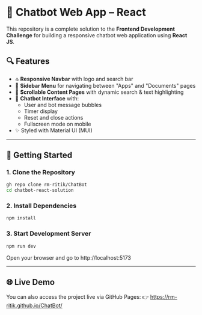 # 💬 Chatbot Web App – React

This repository is a complete solution to the **Frontend Development Challenge** for building a responsive chatbot web application using **React JS**.

## 🔍 Features

- 🔝 **Responsive Navbar** with logo and search bar
- 📂 **Sidebar Menu** for navigating between "Apps" and "Documents" pages
- 📄 **Scrollable Content Pages** with dynamic search & text highlighting
- 🤖 **Chatbot Interface** with:
  - User and bot message bubbles
  - Timer display
  - Reset and close actions
  - Fullscreen mode on mobile
- ✨ Styled with Material UI (MUI)

---

## 🚀 Getting Started

### 1. Clone the Repository

```bash
gh repo clone rm-ritik/ChatBot
cd chatbot-react-solution
```

### 2. Install Dependencies
```bash
npm install
```


### 3. Start Development Server
```bash 
npm run dev
```


Open your browser and go to http://localhost:5173

---

## 🌐 Live Demo
You can also access the project live via GitHub Pages:
👉 https://rm-ritik.github.io/ChatBot/

